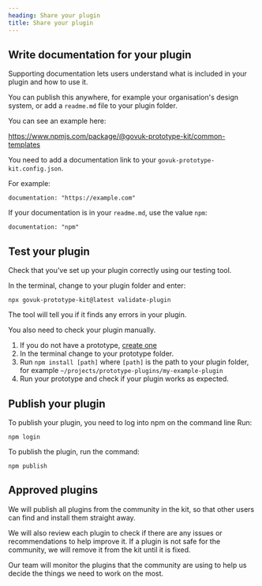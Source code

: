 ```yaml
---
heading: Share your plugin
title: Share your plugin
---
```


## Write documentation for your plugin

Supporting documentation lets users understand what is included in your plugin and how to use it.

You can publish this anywhere, for example your organisation's design system, or add a `readme.md` file to your plugin folder.

You can see an example here:

https://www.npmjs.com/package/@govuk-prototype-kit/common-templates

You need to add a documentation link to your `govuk-prototype-kit.config.json`.

For example:

```
documentation: "https://example.com"
```

If your documentation is in your `readme.md`, use the value `npm`:

```
documentation: "npm"
```

## Test your plugin

Check that you’ve set up your plugin correctly using our testing tool.

In the terminal, change to your plugin folder and enter:

<!-- Natalie - can we change the tool to test-plugin -->
```
npx govuk-prototype-kit@latest validate-plugin
```

The tool will tell you if it finds any errors in your plugin.

You also need to check your plugin manually.

1. If you do not have a prototype, [create one](./create-new-prototype)
2. In the terminal change to your prototype folder.
3. Run `npm install [path]` where `[path]` is the path to your plugin folder, for example `~/projects/prototype-plugins/my-example-plugin`
4. Run your prototype and check if your plugin works as expected.


## Publish your plugin

To publish your plugin, you need to log into npm on the command line Run:

`npm login`

To publish the plugin, run the command:

`npm publish`

## Approved plugins 

We will publish all plugins from the community in the kit, so that other users can find and install them straight away. 

We will also review each plugin to check if there are any issues or recommendations to help improve it. If a plugin is not safe for the community, we will remove it from the kit until it is fixed.

Our team will monitor the plugins that the community are using to help us decide the things we need to work on the most.